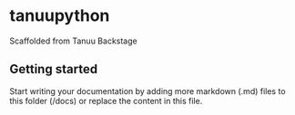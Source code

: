# tanuupython

Scaffolded from Tanuu Backstage

## Getting started

Start writing your documentation by adding more markdown (.md) files to this
folder (/docs) or replace the content in this file.